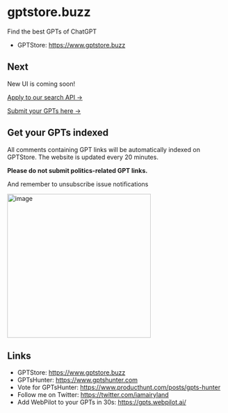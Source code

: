# gptstore.buzz
Find the best GPTs of ChatGPT

* GPTStore: https://www.gptstore.buzz

## Next

New UI is coming soon!

<a target="_blank" href="https://www.gptstore.buzz/gpts">Apply to our search API →</a>  


<a target="_blank" href="[https://forms.gle/VBpnhL6HgkFTveCAA](https://docs.google.com/forms/d/e/1FAIpQLSdfVlb20bCRqNAYK_7FA9UEu6-PHPubed1Rdh7PBWV3G-lrgA/viewform)">Submit your GPTs here →</a>  

## Get your GPTs indexed

All comments containing GPT links will be automatically indexed on GPTStore. The website is updated every 20 minutes.

**Please do not submit politics-related GPT links.** 

And remember to unsubscribe issue notifications

<img width="330" alt="image" src="https://github.com/airyland/gptshunter.com/assets/559179/f2fca9c2-0833-463a-8653-034d8e7d79ea">


## Links

* GPTStore: https://www.gptstore.buzz
* GPTsHunter: https://www.gptshunter.com
* Vote for GPTsHunter: https://www.producthunt.com/posts/gpts-hunter
* Follow me on Twitter: https://twitter.com/iamairyland
* Add WebPilot to your GPTs in 30s: https://gpts.webpilot.ai/
